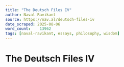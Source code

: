 ```yaml
---
title: "The Deutsch Files IV"
author: Naval Ravikant
source: https://nav.al/deutsch-files-iv
date_scraped: 2025-08-06
word_count:    13962
tags: [naval-ravikant, essays, philosophy, wisdom]
---
```


# The Deutsch Files IV

